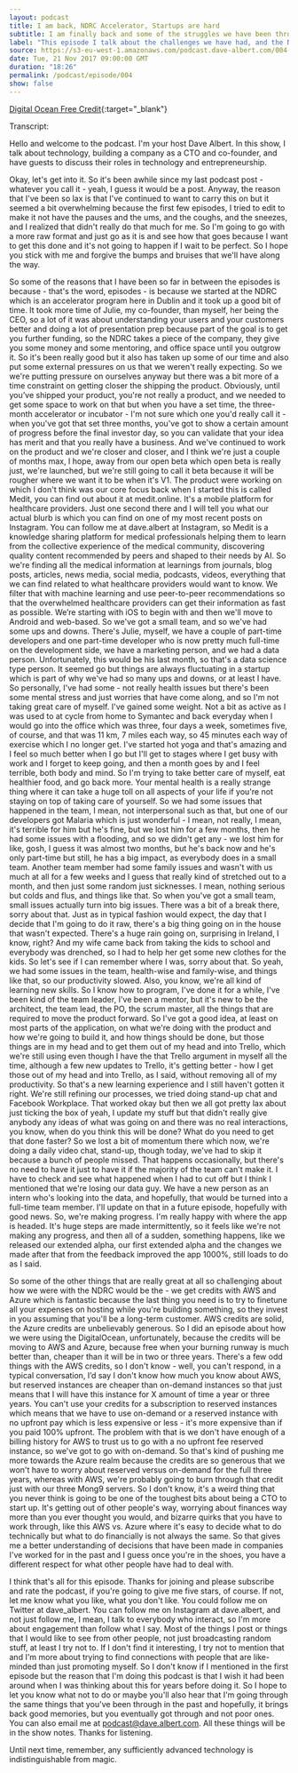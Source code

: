 ```yaml
---
layout: podcast
title: I am back, NDRC Accelerator, Startups are hard
subtitle: I am finally back and some of the struggles we have been through.
label: "This episode I talk about the challenges we have had, and the NDRC accelerator program that we have been through. I also talk a bit about the agile challenges and quirks of AWS credits and how Azure credits are very compelling."
source: https://s3-eu-west-1.amazonaws.com/podcast.dave-albert.com/004-Dave-Albert-Show.mp3
date: Tue, 21 Nov 2017 09:00:00 GMT
duration: "18:26"
permalink: /podcast/episode/004
show: false
---
```


[Digital Ocean Free Credit](https://m.do.co/c/16b16e2a7fb9){:target="_blank"}

Transcript:

Hello and welcome to the podcast. I'm your host Dave Albert. In this show, I talk about technology, building a company as a CTO and co-founder, and have guests to discuss their roles in technology and entrepreneurship.

Okay, let's get into it. So it's been awhile since my last podcast post - whatever you call it - yeah, I guess it would be a post. Anyway, the reason that I've been so lax is that I've continued to want to carry this on but it seemed a bit overwhelming because the first few episodes, I tried to edit to make it not have the pauses and the ums, and the coughs, and the sneezes, and I realized that didn't really do that much for me. So I'm going to go with a more raw format and just go as it is and see how that goes because I want to get this done and it's not going to happen if I wait to be perfect. So I hope you stick with me and forgive the bumps and bruises that we'll have along the way.

So some of the reasons that I have been so far in between the episodes is because - that's the word, episodes - is because we started at the NDRC which is an accelerator program here in Dublin and it took up a good bit of time. It took more time of Julie, my co-founder, than myself, her being the CEO, so a lot of it was about understanding your users and your customers better and doing a lot of presentation prep because part of the goal is to get you further funding, so the NDRC takes a piece of the company, they give you some money and some mentoring, and office space until you outgrow it. So it's been really good but it also has taken up some of our time and also put some external pressures on us that we weren't really expecting. So we we're putting pressure on ourselves anyway but there was a bit more of a time constraint on getting closer the shipping the product. Obviously, until you’ve shipped your product, you're not really a product, and we needed to get some space to work on that but when you have a set time, the three-month accelerator or incubator - I'm not sure which one you'd really call it - when you've got that set three months, you've got to show a certain amount of progress before the final investor day, so you can validate that your idea has merit and that you really have a business. And we've continued to work on the product and we're closer and closer, and I think we're just a couple of months max, I hope, away from our open beta which open beta is really just, we're launched, but we're still going to call it beta because it will be rougher where we want it to be when it's V1. The product were working on which I don't think was our core focus back when I started this is called Medit, you can find out about it at medit.online. It's a mobile platform for healthcare providers. Just one second there and I will tell you what our actual blurb is which you can find on one of my most recent posts on Instagram. You can follow me at dave.albert at Instagram, so Medit is a knowledge sharing platform for medical professionals helping them to learn from the collective experience of the medical community, discovering quality content recommended by peers and shaped to their needs by AI. So we're finding all the medical information at learnings from journals, blog posts, articles, news media, social media, podcasts, videos, everything that we can find related to what healthcare providers would want to know. We filter that with machine learning and use peer-to-peer recommendations so that the overwhelmed healthcare providers can get their information as fast as possible. We’re starting with iOS to begin with and then we'll move to Android and web-based. So we've got a small team, and so we've had some ups and downs. There's Julie, myself, we have a couple of part-time developers and one part-time developer who is now pretty much full-time on the development side, we have a marketing person, and we had a data person. Unfortunately, this would be his last month, so that's a data science type person. It seemed go but things are always fluctuating in a startup which is part of why we've had so many ups and downs, or at least I have. So personally, I've had some - not really health issues but there's been some mental stress and just worries that have come along, and so I'm not taking great care of myself. I've gained some weight. Not a bit as active as I was used to at cycle from home to Symantec and back everyday when I would go into the office which was three, four days a week, sometimes five, of course, and that was 11 km, 7 miles each way, so 45 minutes each way of exercise which I no longer get. I've started hot yoga and that's amazing and I feel so much better when I go but I'll get to stages where I get busy with work and I forget to keep going, and then a month goes by and I feel terrible, both body and mind. So I'm trying to take better care of myself, eat healthier food, and go back more. Your mental health is a really strange thing where it can take a huge toll on all aspects of your life if you're not staying on top of taking care of yourself. So we had some issues that happened in the team, I mean, not interpersonal such as that, but one of our developers got Malaria which is just wonderful - I mean, not really, I mean, it's terrible for him but he's fine, but we lost him for a few months, then he had some issues with a flooding, and so we didn't get any - we lost him for like, gosh, I guess it was almost two months, but he's back now and he's only part-time but still, he has a big impact, as everybody does in a small team. Another team member had some family issues and wasn't with us much at all for a few weeks and I guess that really kind of stretched out to a month, and then just some random just sicknesses. I mean, nothing serious but colds and flus, and things like that. So when you've got a small team, small issues actually turn into big issues. There was a bit of a break there, sorry about that. Just as in typical fashion would expect, the day that I decide that I'm going to do it raw, there's a big thing going on in the house that wasn't expected. There's a huge rain going on, surprising in Ireland, I know, right? And my wife came back from taking the kids to school and everybody was drenched, so I had to help her get some new clothes for the kids. So let's see if I can remember where I was, sorry about that. So yeah, we had some issues in the team, health-wise and family-wise, and things like that, so our productivity slowed. Also, you know, we're all kind of learning new skills. So I know how to program, I've done it for a while, I've been kind of the team leader, I've been a mentor, but it's new to be the architect, the team lead, the PO, the scrum master, all the things that are required to move the product forward. So I've got a good idea, at least on most parts of the application, on what we're doing with the product and how we're going to build it, and how things should be done, but those things are in my head and to get them out of my head and into Trello, which we're still using even though I have the that Trello argument in myself all the time, although a few new updates to Trello, it's getting better - how I get those out of my head and into Trello, as I said, without removing all of my productivity. So that's a new learning experience and I still haven't gotten it right. We're still refining our processes, we tried doing stand-up chat and Facebook Workplace. That worked okay but then we all got pretty lax about just ticking the box of yeah, I update my stuff but that didn't really give anybody any ideas of what was going on and there was no real interactions, you know, when do you think this will be done? What do you need to get that done faster? So we lost a bit of momentum there which now, we're doing a daily video chat, stand-up, though today, we've had to skip it because a bunch of people missed. That happens occasionally, but there's no need to have it just to have it if the majority of the team can't make it. I have to check and see what happened when I had to cut off but I think I mentioned that we're losing our data guy. We have a new person as an intern who's looking into the data, and hopefully, that would be turned into a full-time team member. I'll update on that in a future episode, hopefully with good news. So, we're making progress. I'm really happy with where the app is headed. It's huge steps are made intermittently, so it feels like we're not making any progress, and then all of a sudden, something happens, like we released our extended alpha, our first extended alpha and the changes we made after that from the feedback improved the app 1000%, still loads to do as I said. 

So some of the other things that are really great at all so challenging about how we were with the NDRC would be the - we get credits with AWS and Azure which is fantastic because the last thing you need is to try to finetune all your expenses on hosting while you're building something, so they invest in you assuming that you'll be a long-term customer. AWS credits are solid, the Azure credits are unbelievably generous. So I did an episode about how we were using the DigitalOcean, unfortunately, because the credits will be moving to AWS and Azure, because free when your burning runway is much better than, cheaper than it will be in two or three years. There's a few odd things with the AWS credits, so I don't know - well, you can't respond, in a typical conversation, I’d say I don't know how much you know about AWS, but reserved instances are cheaper than on-demand instances so that just means that I will have this instance for X amount of time a year or three years. You can't use your credits for a subscription to reserved instances which means that we have to use on-demand or a reserved instance with no upfront pay which is less expensive or less - it's more expensive than if you paid 100% upfront. The problem with that is we don't have enough of a billing history for AWS to trust us to go with a no upfront fee reserved instance, so we've got to go with on-demand. So that's kind of pushing me more towards the Azure realm because the credits are so generous that we won't have to worry about reserved versus on-demand for the full three years, whereas with AWS, we're probably going to burn through that credit just with our three Mong9 servers. So I don't know, it's a weird thing that you never think is going to be one of the toughest bits about being a CTO to start up. It's getting out of other people's way, worrying about finances way more than you ever thought you would, and bizarre quirks that you have to work through, like this AWS vs. Azure where it's easy to decide what to do technically but what to do financially is not always the same. So that gives me a better understanding of decisions that have been made in companies I've worked for in the past and I guess once you're in the shoes, you have a different respect for what other people have had to deal with. 

I think that's all for this episode. Thanks for joining and please subscribe and rate the podcast, if you're going to give me five stars, of course. If not, let me know what you like, what you don't like. You could follow me on Twitter at dave_albert. You can follow me on Instagram at dave.albert, and not just follow me, I mean, I talk to everybody who interact, so I'm more about engagement than follow what I say. Most of the things I post or things that I would like to see from other people, not just broadcasting random stuff, at least I try not to. If I don't find it interesting, I try not to mention that and I'm more about trying to find connections with people that are like-minded than just promoting myself. So I don't know if I mentioned in the first episode but the reason that I'm doing this podcast is that I wish it had been around when I was thinking about this for years before doing it. So I hope to let you know what not to do or maybe you'll also hear that I'm going through the same things that you've been through in the past and hopefully, it brings back good memories, but you eventually got through and not poor ones. You can also email me at podcast@dave.albert.com. All these things will be in the show notes. Thanks for listening.

Until next time, remember, any sufficiently advanced technology is indistinguishable from magic.



